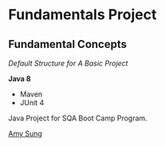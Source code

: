 # Fundamentals Project
## Fundamental Concepts

*Default Structure for A Basic Project*

**Java 8**

* Maven
* JUnit 4

Java Project for SQA Boot Camp Program. 

[Amy Sung](http://github.com/amysungit)
